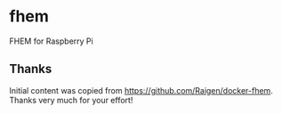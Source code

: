 # fhem
FHEM for Raspberry Pi


## Thanks
Initial content was copied from https://github.com/Raigen/docker-fhem. Thanks very much for your effort! 
